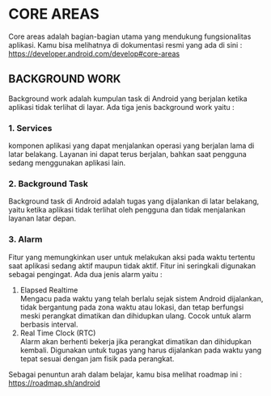 # CORE AREAS  
Core areas adalah bagian-bagian utama yang mendukung fungsionalitas aplikasi. Kamu bisa melihatnya di dokumentasi resmi yang ada di sini :
https://developer.android.com/develop#core-areas

## BACKGROUND WORK
Background work adalah kumpulan task di Android yang berjalan ketika aplikasi tidak terlihat di layar. Ada tiga jenis background work yaitu :

### 1. Services
komponen aplikasi yang dapat menjalankan operasi yang berjalan lama di latar belakang. Layanan ini dapat terus berjalan, bahkan saat pengguna sedang menggunakan aplikasi lain.

### 2. Background Task
Background task di Android adalah tugas yang dijalankan di latar belakang, yaitu ketika aplikasi tidak terlihat oleh pengguna dan tidak menjalankan layanan latar depan.

### 3. Alarm
Fitur yang memungkinkan user untuk melakukan aksi pada waktu tertentu saat aplikasi sedang aktif maupun tidak aktif. 
Fitur ini seringkali digunakan sebagai pengingat. Ada dua jenis alarm yaitu :
1. Elapsed Realtime  
Mengacu pada waktu yang telah berlalu sejak sistem Android dijalankan, 
tidak bergantung pada zona waktu atau lokasi, dan tetap berfungsi meski perangkat dimatikan dan dihidupkan ulang. 
Cocok untuk alarm berbasis interval.
2. Real Time Clock (RTC)  
Alarm akan berhenti bekerja jika perangkat dimatikan dan dihidupkan kembali. Digunakan untuk tugas yang harus dijalankan pada waktu yang tepat sesuai dengan jam fisik pada perangkat.


Sebagai penuntun arah dalam belajar, kamu bisa melihat roadmap ini :
https://roadmap.sh/android


